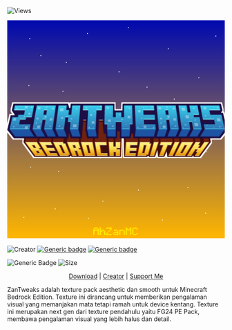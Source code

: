 ![Views](https://komarev.com/ghpvc/?username=AhZanMC)

![alt text](pack_icon.png)

![Creator](https://img.shields.io/badge/Author-AhZanMC-yellow)
[![Generic badge](https://img.shields.io/badge/Release-version1-purple.svg)](https://shields.io/) [![Generic badge](https://img.shields.io/badge/UpdatedAt-Monday,_November_22,_2024-purple.svg)](https://shields.io/)

![Generic Badge](https://img.shields.io/github/downloads/AhZanMC/ZanTweaks/total) ![Size](https://img.shields.io/github/repo-size/AhZanMC/ZanTweaks)


<p align="center"> 
    <a href="https://github.com/AhZanMC/ZanTweaks/releases/download/Released/">Download</a> |
    <a href="https://bio-link.ahzanmc.my.id/">Creator</a> |
    <a href="https://saweria.co/AhZanMC">Support Me</a>
</p>

ZanTweaks adalah texture pack aesthetic dan smooth untuk Minecraft Bedrock Edition. Texture ini dirancang untuk memberikan pengalaman visual yang memanjakan mata tetapi ramah untuk device kentang. Texture ini merupakan next gen dari texture pendahulu yaitu FG24 PE Pack, membawa pengalaman visual yang lebih halus dan detail.